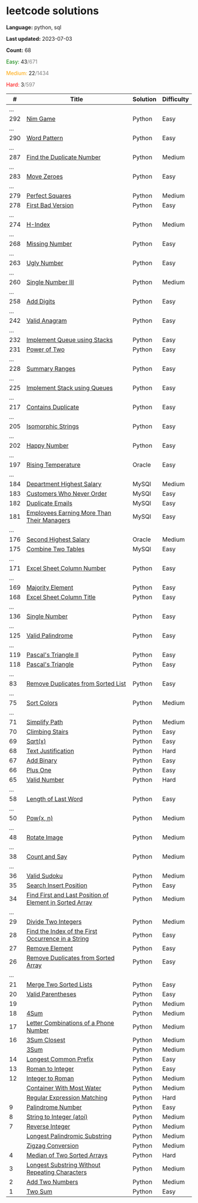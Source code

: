 # leetcode solutions

**Language:** python, sql

**Last updated:** 2023-07-03

**Count:** 68

<span style="color:green">Easy:</span> 43<span style="color:grey">/671</span>

<span style="color:orange">Medium:</span> 22<span style="color:grey">/1434</span>

<span style="color:red">Hard:</span> 3<span style="color:grey">/597</span>

| #   | Title                                                                                                                                             | Solution | Difficulty |
|-----|---------------------------------------------------------------------------------------------------------------------------------------------------|----------|------------|
| ... |                                                                                                                                                   |          |            |
| 292 | [Nim Game](https://leetcode.com/problems/nim-game/)                                                                                               | Python   | Easy       |
| ... |                                                                                                                                                   |          |            |
| 290 | [Word Pattern](https://leetcode.com/problems/word-pattern/)                                                                                       | Python   | Easy       |
| ... |                                                                                                                                                   |          |            |
| 287 | [Find the Duplicate Number](https://leetcode.com/problems/find-the-duplicate-number/)                                                             | Python   | Medium     |
| ... |                                                                                                                                                   |          |            |
| 283 | [Move Zeroes](https://leetcode.com/problems/move-zeroes/)                                                                                         | Python   | Easy       |
| ... |                                                                                                                                                   |          |            |
| 279 | [Perfect Squares](https://leetcode.com/problems/perfect-squares/)                                                                                 | Python   | Medium     |
| 278 | [First Bad Version](https://leetcode.com/problems/first-bad-version/)                                                                             | Python   | Easy       |
| ... |                                                                                                                                                   |          |            |
| 274 | [H-Index](https://leetcode.com/problems/h-index/)                                                                                                 | Python   | Medium     |
| ... |                                                                                                                                                   |          |            |
| 268 | [Missing Number](https://leetcode.com/problems/missing-number/)                                                                                   | Python   | Easy       |
| ... |                                                                                                                                                   |          |            |
| 263 | [Ugly Number](https://leetcode.com/problems/ugly-number/)                                                                                         | Python   | Easy       |
| ... |                                                                                                                                                   |          |            |
| 260 | [Single Number III](https://leetcode.com/problems/single-number-iii/)                                                                             | Python   | Medium     |
| ... |                                                                                                                                                   |          |            |
| 258 | [Add Digits](https://leetcode.com/problems/add-digits/)                                                                                           | Python   | Easy       |
| ... |                                                                                                                                                   |          |            |
| 242 | [Valid Anagram](https://leetcode.com/problems/valid-anagram/)                                                                                     | Python   | Easy       |
| ... |                                                                                                                                                   |          |            |
| 232 | [Implement Queue using Stacks](https://leetcode.com/problems/implement-queue-using-stacks/)                                                       | Python   | Easy       |
| 231 | [Power of Two](https://leetcode.com/problems/power-of-two/)                                                                                       | Python   | Easy       |
| ... |                                                                                                                                                   |          |            |
| 228 | [Summary Ranges](https://leetcode.com/problems/summary-ranges/)                                                                                   | Python   | Easy       |
| ... |                                                                                                                                                   |          |            |
| 225 | [Implement Stack using Queues](https://leetcode.com/problems/implement-stack-using-queues/)                                                       | Python   | Easy       |
| ... |                                                                                                                                                   |          |            |
| 217 | [Contains Duplicate](https://leetcode.com/problems/contains-duplicate/)                                                                           | Python   | Easy       |
| ... |                                                                                                                                                   |          |            |
| 205 | [Isomorphic Strings](https://leetcode.com/problems/isomorphic-strings/)                                                                           | Python   | Easy       |
| ... |                                                                                                                                                   |          |            |
| 202 | [Happy Number](https://leetcode.com/problems/happy-number/)                                                                                       | Python   | Easy       |
| ... |                                                                                                                                                   |          |            |
| 197 | [Rising Temperature](https://leetcode.com/problems/rising-temperature/)                                                                           | Oracle   | Easy       |
| ... |                                                                                                                                                   |          |            |
| 184 | [Department Highest Salary](https://leetcode.com/problems/department-highest-salary/)                                                             | MySQl    | Medium     |
| 183 | [Customers Who Never Order](https://leetcode.com/problems/customers-who-never-order/)                                                             | MySQl    | Easy       |
| 182 | [Duplicate Emails](https://leetcode.com/problems/duplicate-emails/)                                                                               | MySQl    | Easy       |
| 181 | [Employees Earning More Than Their Managers](https://leetcode.com/problems/employees-earning-more-than-their-managers/)                           | MySQl    | Easy       |
| ... |                                                                                                                                                   |          |            |
| 176 | [Second Highest Salary](https://leetcode.com/problems/second-highest-salary/)                                                                     | Oracle   | Medium     |
| 175 | [Combine Two Tables](https://leetcode.com/problems/combine-two-tables/)                                                                           | MySQl    | Easy       |
| ... |                                                                                                                                                   |          |            |
| 171 | [Excel Sheet Column Number](https://leetcode.com/problems/excel-sheet-column-number/)                                                             | Python   | Easy       |
| ... |                                                                                                                                                   |          |            |
| 169 | [Majority Element](https://leetcode.com/problems/majority-element/)                                                                               | Python   | Easy       |
| 168 | [Excel Sheet Column Title](https://leetcode.com/problems/excel-sheet-column-title/)                                                               | Python   | Easy       |
| ... |                                                                                                                                                   |          |            |
| 136 | [Single Number](https://leetcode.com/problems/single-number/)                                                                                     | Python   | Easy       |
| ... |                                                                                                                                                   |          |            |
| 125 | [Valid Palindrome](https://leetcode.com/problems/valid-palindrome/)                                                                               | Python   | Easy       |
| ... |                                                                                                                                                   |          |            |
| 119 | [Pascal's Triangle II](https://leetcode.com/problems/pascals-triangle-ii/)                                                                        | Python   | Easy       |
| 118 | [Pascal's Triangle](https://leetcode.com/problems/pascals-triangle/)                                                                              | Python   | Easy       |
| ... |                                                                                                                                                   |          |            |
| 83  | [Remove Duplicates from Sorted List](https://leetcode.com/problems/remove-duplicates-from-sorted-list/)                                           | Python   | Easy       |
| ... |                                                                                                                                                   |          |            |
| 75  | [Sort Colors](https://leetcode.com/problems/sort-colors/)                                                                                         | Python   | Medium     |
| ... |                                                                                                                                                   |          |            |
| 71  | [Simplify Path](https://leetcode.com/problems/simplify-path/)                                                                                     | Python   | Medium     |
| 70  | [Climbing Stairs](https://leetcode.com/problems/climbing-stairs/)                                                                                 | Python   | Easy       |
| 69  | [Sqrt(x)](https://leetcode.com/problems/sqrtx/)                                                                                                   | Python   | Easy       |
| 68  | [Text Justification](https://leetcode.com/problems/text-justification/)                                                                           | Python   | Hard       |
| 67  | [Add Binary](https://leetcode.com/problems/add-binary/)                                                                                           | Python   | Easy       |
| 66  | [Plus One](https://leetcode.com/problems/plus-one/)                                                                                               | Python   | Easy       |
| 65  | [Valid Number](https://leetcode.com/problems/valid-number/)                                                                                       | Python   | Hard       |
| ... |                                                                                                                                                   |          |            |
| 58  | [Length of Last Word](https://leetcode.com/problems/length-of-last-word/)                                                                         | Python   | Easy       |
| ... |                                                                                                                                                   |          |            |
| 50  | [Pow(x, n)](https://leetcode.com/problems/powx-n/)                                                                                                | Python   | Medium     |
| ... |                                                                                                                                                   |          |            |
| 48  | [Rotate Image](https://leetcode.com/problems/rotate-image/)                                                                                       | Python   | Medium     |
| ... |                                                                                                                                                   |          |            |
| 38  | [Count and Say](https://leetcode.com/problems/count-and-say/)                                                                                     | Python   | Medium     |
| ... |                                                                                                                                                   |          |            |
| 36  | [Valid Sudoku](https://leetcode.com/problems/valid-sudoku/)                                                                                       | Python   | Medium     |
| 35  | [Search Insert Position](https://leetcode.com/problems/search-insert-position/)                                                                   | Python   | Easy       |
| 34  | [Find First and Last Position of Element in Sorted Array](https://leetcode.com/problems/find-first-and-last-position-of-element-in-sorted-array/) | Python   | Medium     |
| ... |                                                                                                                                                   |          |            |
| 29  | [Divide Two Integers](https://leetcode.com/problems/divide-two-integers/)                                                                         | Python   | Medium     |
| 28  | [Find the Index of the First Occurrence in a String](https://leetcode.com/problems/find-the-index-of-the-first-occurrence-in-a-string/)           | Python   | Easy       |
| 27  | [Remove Element](https://leetcode.com/problems/remove-element/)                                                                                   | Python   | Easy       |
| 26  | [Remove Duplicates from Sorted Array](https://leetcode.com/problems/remove-duplicates-from-sorted-array/)                                         | Python   | Easy       |
| ... |                                                                                                                                                   |          |            |
| 21  | [Merge Two Sorted Lists](https://leetcode.com/problems/merge-two-sorted-lists/)                                                                   | Python   | Easy       |
| 20  | [Valid Parentheses](https://leetcode.com/problems/valid-parentheses/)                                                                             | Python   | Easy       |
| 19  |                                                                                                                                                   | Python   | Medium     |
| 18  | [4Sum](https://leetcode.com/problems/4sum/)                                                                                                       | Python   | Medium     |
| 17  | [Letter Combinations of a Phone Number](https://leetcode.com/problems/letter-combinations-of-a-phone-number/)                                     | Python   | Medium     |
| 16  | [3Sum Closest](https://leetcode.com/problems/3sum-closest/)                                                                                       | Python   | Medium     |
|     | [3Sum](https://leetcode.com/problems/3sum/)                                                                                                       | Python   | Medium     |
| 14  | [Longest Common Prefix](https://leetcode.com/problems/longest-common-prefix/)                                                                     | Python   | Easy       |
| 13  | [Roman to Integer](https://leetcode.com/problems/roman-to-integer/)                                                                               | Python   | Easy       |
| 12  | [Integer to Roman](https://leetcode.com/problems/integer-to-roman/)                                                                               | Python   | Medium     |
|     | [Container With Most Water](https://leetcode.com/problems/container-with-most-water/)                                                             | Python   | Medium     |
|     | [Regular Expression Matching](https://leetcode.com/problems/regular-expression-matching/)                                                         | Python   | Hard       |
| 9   | [Palindrome Number](https://leetcode.com/problems/palindrome-number/)                                                                             | Python   | Easy       |
| 8   | [String to Integer (atoi)](https://leetcode.com/problems/string-to-integer-atoi/)                                                                 | Python   | Medium     |
| 7   | [Reverse Integer](https://leetcode.com/problems/reverse-integer/)                                                                                 | Python   | Medium     |
|     | [Longest Palindromic Substring](https://leetcode.com/problems/longest-palindromic-substring/)                                                     | Python   | Medium     |
|     | [Zigzag Conversion](https://leetcode.com/problems/zigzag-conversion/)                                                                             | Python   | Medium     |
| 4   | [Median of Two Sorted Arrays](https://leetcode.com/problems/median-of-two-sorted-arrays/)                                                         | Python   | Hard       |
| 3   | [Longest Substring Without Repeating Characters](https://leetcode.com/problems/longest-substring-without-repeating-characters/)                   | Python   | Medium     |
| 2   | [Add Two Numbers](https://leetcode.com/problems/add-two-numbers/)                                                                                 | Python   | Medium     |
| 1   | [Two Sum](https://leetcode.com/problems/two-sum/)                                                                                                 | Python   | Easy       |








